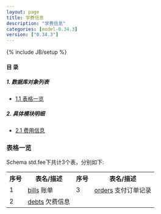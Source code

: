 ```yaml
---
layout: page
title: 学费信息 
description: "学费信息"
categories: [model-0.34.3]
version: ["0.34.3"]
---
```

{% include JB/setup %}

#### 目 录

##### 1. 数据库对象列表
  * [1.1 表格一览](index.html#表格一览)

##### 2. 具体模块明细
* [2.1 费用信息](/model/std/fee/misc.html)

### 表格一览
Schema std.fee下共计3个表，分别如下:

<table class="table table-bordered table-striped table-condensed">
  <tr>
    <th class="info_header text-center">序号</th>
    <th class="info_header">表名/描述</th>
    <th class="info_header text-center">序号</th>
    <th class="info_header">表名/描述</th>
  </tr>
  <tr>
    <td>1</td>
    <td><a href="/model/std/fee/misc.html#表格-bills-账单">bills</a> 账单</td>
    <td>3</td>
    <td><a href="/model/std/fee/misc.html#表格-orders-支付订单记录">orders</a> 支付订单记录</td>
  </tr>
  <tr>
    <td>2</td>
    <td><a href="/model/std/fee/misc.html#表格-debts-欠费信息">debts</a> 欠费信息</td>
    <td></td>
    <td></td>
  </tr>
</table>

